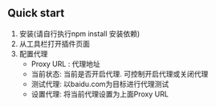 ## Quick start
1. 安装(请自行执行npm install 安装依赖)
2. 从工具栏打开插件页面
3. 配置代理
    - Proxy URL : 代理地址
    - 当前状态: 当前是否开启代理. 可控制开启代理或关闭代理
    - 测试代理: 以baidu.com为目标进行代理测试
    - 设置代理: 将当前代理设置为上面Proxy URL  
